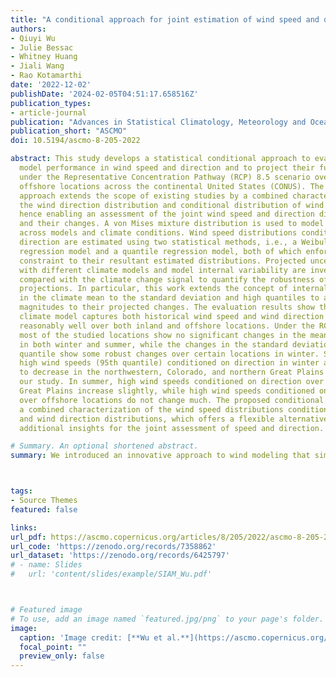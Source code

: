 ```yaml
---
title: "A conditional approach for joint estimation of wind speed and direction under future climates"
authors:
- Qiuyi Wu
- Julie Bessac
- Whitney Huang
- Jiali Wang
- Rao Kotamarthi
date: '2022-12-02'
publishDate: '2024-02-05T04:51:17.658516Z'
publication_types:
- article-journal
publication: "Advances in Statistical Climatology, Meteorology and Oceanography"
publication_short: "ASCMO"
doi: 10.5194/ascmo-8-205-2022

abstract: This study develops a statistical conditional approach to evaluate climate
  model performance in wind speed and direction and to project their future changes
  under the Representative Concentration Pathway (RCP) 8.5 scenario over inland and
  offshore locations across the continental United States (CONUS). The proposed conditional
  approach extends the scope of existing studies by a combined characterization of
  the wind direction distribution and conditional distribution of wind on the direction,
  hence enabling an assessment of the joint wind speed and direction distribution
  and their changes. A von Mises mixture distribution is used to model wind directions
  across models and climate conditions. Wind speed distributions conditioned on wind
  direction are estimated using two statistical methods, i.e., a Weibull distributional
  regression model and a quantile regression model, both of which enforce the circular
  constraint to their resultant estimated distributions. Projected uncertainties associated
  with different climate models and model internal variability are investigated and
  compared with the climate change signal to quantify the robustness of the future
  projections. In particular, this work extends the concept of internal variability
  in the climate mean to the standard deviation and high quantiles to assess the relative
  magnitudes to their projected changes. The evaluation results show that the studied
  climate model captures both historical wind speed and wind direction and their dependencies
  reasonably well over both inland and offshore locations. Under the RCP8.5 scenario,
  most of the studied locations show no significant changes in the mean wind speeds
  in both winter and summer, while the changes in the standard deviation and 95th
  quantile show some robust changes over certain locations in winter. Specifically,
  high wind speeds (95th quantile) conditioned on direction in winter are projected
  to decrease in the northwestern, Colorado, and northern Great Plains locations in
  our study. In summer, high wind speeds conditioned on direction over the southern
  Great Plains increase slightly, while high wind speeds conditioned on direction
  over offshore locations do not change much. The proposed conditional approach enables
  a combined characterization of the wind speed distributions conditioned on direction
  and wind direction distributions, which offers a flexible alternative that can provide
  additional insights for the joint assessment of speed and direction.

# Summary. An optional shortened abstract.
summary: We introduced an innovative approach to wind modeling that simultaneously models wind speed and wind direction to achieve a more comprehensive understanding of the wind behavior.



tags:
- Source Themes
featured: false

links:
url_pdf: https://ascmo.copernicus.org/articles/8/205/2022/ascmo-8-205-2022.pdf
url_code: 'https://zenodo.org/records/7358862'
url_dataset: 'https://zenodo.org/records/6425797'
# - name: Slides
#   url: 'content/slides/example/SIAM_Wu.pdf'



# Featured image
# To use, add an image named `featured.jpg/png` to your page's folder. 
image:
  caption: 'Image credit: [**Wu et al.**](https://ascmo.copernicus.org/articles/8/205/2022/)'
  focal_point: ""
  preview_only: false
---
```

